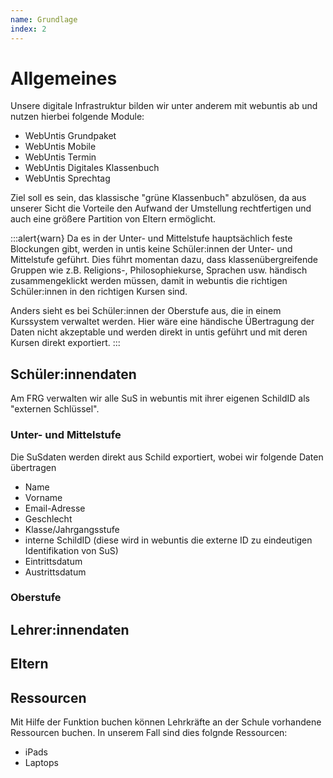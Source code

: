 ```yaml
---
name: Grundlage
index: 2
---
```

# Allgemeines
Unsere digitale Infrastruktur bilden wir unter anderem mit webuntis ab und nutzen hierbei folgende Module:
+ WebUntis Grundpaket
+ WebUntis Mobile
+ WebUntis Termin
+ WebUntis Digitales Klassenbuch
+ WebUntis Sprechtag

Ziel soll es sein, das klassische "grüne Klassenbuch" abzulösen, da aus unserer Sicht die Vorteile den Aufwand der Umstellung rechtfertigen und auch eine größere Partition von Eltern ermöglicht.


:::alert{warn}
Da es in der Unter- und Mittelstufe hauptsächlich feste Blockungen gibt, werden in untis keine Schüler:innen der Unter- und Mittelstufe geführt. 
Dies führt momentan dazu, dass klassenübergreifende Gruppen wie z.B. Religions-, Philosophiekurse, Sprachen usw. händisch zusammengeklickt werden müssen, damit in webuntis die richtigen Schüler:innen in den richtigen Kursen sind.

Anders sieht es bei Schüler:innen der Oberstufe aus, die in einem Kurssystem verwaltet werden. Hier wäre eine händische ÜBertragung der Daten nicht akzeptable und werden direkt in untis geführt und mit deren Kursen direkt exportiert.
:::

## Schüler:innendaten
Am FRG verwalten wir alle SuS in webuntis mit ihrer eigenen SchildID als "externen Schlüssel".

### Unter- und Mittelstufe
Die SuSdaten werden direkt aus Schild exportiert, wobei wir folgende Daten übertragen

+ Name
+ Vorname
+ Email-Adresse
+ Geschlecht
+ Klasse/Jahrgangsstufe
+ interne SchildID (diese wird in webuntis die externe ID zu eindeutigen Identifikation von SuS)
+ Eintrittsdatum
+ Austrittsdatum

### Oberstufe

## Lehrer:innendaten

## Eltern

## Ressourcen

Mit Hilfe der Funktion buchen können Lehrkräfte an der Schule vorhandene Ressourcen buchen. In unserem Fall sind dies folgnde Ressourcen:
+ iPads
+ Laptops




